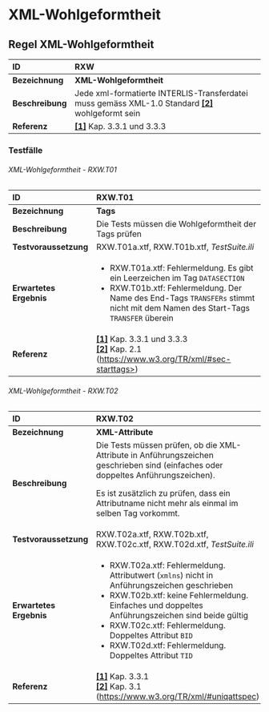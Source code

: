 # XML-Wohlgeformtheit

## Regel XML-Wohlgeformtheit
|ID|RXW
|:--|:--
|**Bezeichnung**|**XML-Wohlgeformtheit**
|**Beschreibung**|Jede xml-formatierte INTERLIS-Transferdatei muss gemäss XML-1.0 Standard **[[2]](#2-w3c-extensible-markup-language-xml-10-fifth-edition-26112008)** wohlgeformt sein |
|**Referenz**|**[[1]](bib.md#1-kogis-interlis-2--referenzhandbuch-13042006)** Kap. 3.3.1 und 3.3.3

### Testfälle
###### XML-Wohlgeformtheit - RXW.T01
|ID|RXW.T01
|:--|:--
|**Bezeichnung**|**Tags**
|**Beschreibung**|Die Tests müssen die Wohlgeformtheit der Tags prüfen
|**Testvoraussetzung**|RXW.T01a.xtf, RXW.T01b.xtf, *TestSuite.ili*
|**Erwartetes Ergebnis**|<ul><li>RXW.T01a.xtf: Fehlermeldung. Es gibt ein Leerzeichen im Tag ```DATASECTION```</li><li>RXW.T01b.xtf: Fehlermeldung. Der Name des End-Tags ```TRANSFERs``` stimmt nicht mit dem Namen des Start-Tags ```TRANSFER``` überein</li></ul>
|**Referenz**|**[[1]](bib.md#1-kogis-interlis-2--referenzhandbuch-13042006)** Kap. 3.3.1 und 3.3.3 <br/>**[[2]](bib.md#2-w3c-extensible-markup-language-xml-10-fifth-edition-26112008)** Kap. 2.1 (https://www.w3.org/TR/xml/#sec-starttags>)

###### XML-Wohlgeformtheit - RXW.T02
|ID|RXW.T02
|:--|:--
|**Bezeichnung**|**XML-Attribute**
|**Beschreibung**|Die Tests müssen prüfen, ob die XML-Attribute in Anführungszeichen geschrieben sind (einfaches oder doppeltes Anführungszeichen). <p>Es ist zusätzlich zu prüfen, dass ein Attributname nicht mehr als einmal im selben Tag vorkommt.</p>
|**Testvoraussetzung**|RXW.T02a.xtf, RXW.T02b.xtf, RXW.T02c.xtf, RXW.T02d.xtf, *TestSuite.ili*
|**Erwartetes Ergebnis**|<ul><li>RXW.T02a.xtf: Fehlermeldung. Attributwert (```xmlns```) nicht in Anführungszeichen geschrieben</li><li>RXW.T02b.xtf: keine Fehlermeldung. Einfaches und doppeltes Anführungszeichen sind beide gültig</li><li>RXW.T02c.xtf: Fehlermeldung. Doppeltes Attribut ```BID```</li><li>RXW.T02d.xtf: Fehlermeldung. Doppeltes Attribut ```TID```</li></ul>
|**Referenz**|**[[1]](bib.md#1-kogis-interlis-2--referenzhandbuch-13042006)** Kap. 3.3.1<br/>**[[2]](bib.md#2-w3c-extensible-markup-language-xml-10-fifth-edition-26112008)** Kap. 3.1 (https://www.w3.org/TR/xml/#uniqattspec)
